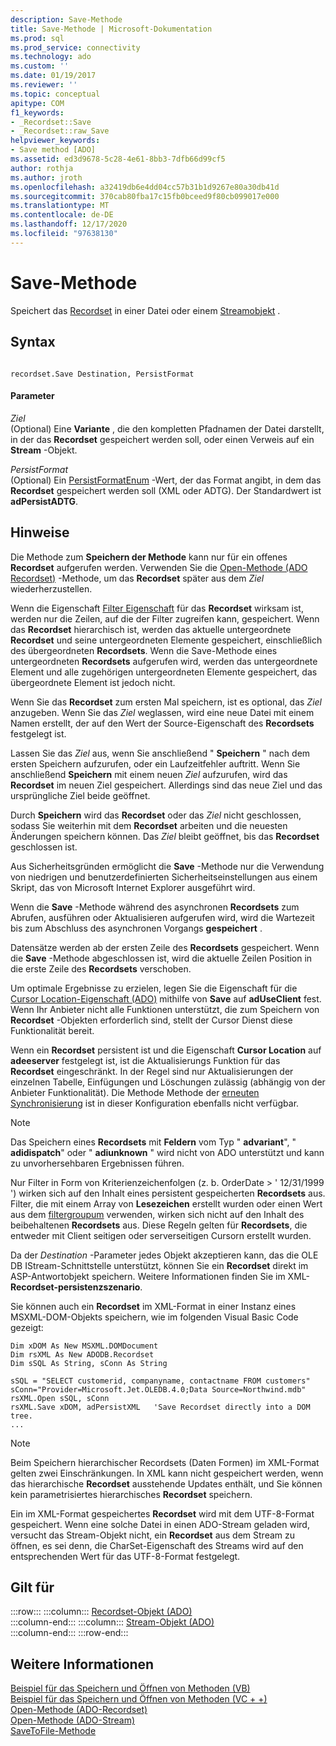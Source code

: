 ```yaml
---
description: Save-Methode
title: Save-Methode | Microsoft-Dokumentation
ms.prod: sql
ms.prod_service: connectivity
ms.technology: ado
ms.custom: ''
ms.date: 01/19/2017
ms.reviewer: ''
ms.topic: conceptual
apitype: COM
f1_keywords:
- _Recordset::Save
- _Recordset::raw_Save
helpviewer_keywords:
- Save method [ADO]
ms.assetid: ed3d9678-5c28-4e61-8bb3-7dfb66d99cf5
author: rothja
ms.author: jroth
ms.openlocfilehash: a32419db6e4dd04cc57b31b1d9267e80a30db41d
ms.sourcegitcommit: 370cab80fba17c15fb0bceed9f80cb099017e000
ms.translationtype: MT
ms.contentlocale: de-DE
ms.lasthandoff: 12/17/2020
ms.locfileid: "97638130"
---
```

# <a name="save-method"></a>Save-Methode
Speichert das [Recordset](./recordset-object-ado.md) in einer Datei oder einem [Streamobjekt](./stream-object-ado.md) .  
  
## <a name="syntax"></a>Syntax  
  
```  
  
recordset.Save Destination, PersistFormat  
```  
  
#### <a name="parameters"></a>Parameter  
 *Ziel*  
 (Optional) Eine **Variante** , die den kompletten Pfadnamen der Datei darstellt, in der das **Recordset** gespeichert werden soll, oder einen Verweis auf ein **Stream** -Objekt.  
  
 *PersistFormat*  
 (Optional) Ein [PersistFormatEnum](./persistformatenum.md) -Wert, der das Format angibt, in dem das **Recordset** gespeichert werden soll (XML oder ADTG). Der Standardwert ist **adPersistADTG**.  
  
## <a name="remarks"></a>Hinweise  
 Die Methode zum **Speichern der Methode** kann nur für ein offenes **Recordset** aufgerufen werden. Verwenden Sie die [Open-Methode (ADO Recordset)](./open-method-ado-recordset.md) -Methode, um das **Recordset** später aus dem *Ziel* wiederherzustellen.  
  
 Wenn die Eigenschaft [Filter Eigenschaft](./filter-property.md) für das **Recordset** wirksam ist, werden nur die Zeilen, auf die der Filter zugreifen kann, gespeichert. Wenn das **Recordset** hierarchisch ist, werden das aktuelle untergeordnete **Recordset** und seine untergeordneten Elemente gespeichert, einschließlich des übergeordneten **Recordsets**. Wenn die Save-Methode eines untergeordneten **Recordsets** aufgerufen wird, werden das untergeordnete Element und alle zugehörigen untergeordneten Elemente gespeichert, das übergeordnete Element ist jedoch nicht.  
  
 Wenn Sie das **Recordset** zum ersten Mal speichern, ist es optional, das *Ziel* anzugeben. Wenn Sie das *Ziel* weglassen, wird eine neue Datei mit einem Namen erstellt, der auf den Wert der Source-Eigenschaft des **Recordsets** festgelegt ist.  
  
 Lassen Sie das *Ziel* aus, wenn Sie anschließend " **Speichern** " nach dem ersten Speichern aufzurufen, oder ein Laufzeitfehler auftritt. Wenn Sie anschließend **Speichern** mit einem neuen *Ziel* aufzurufen, wird das **Recordset** im neuen Ziel gespeichert. Allerdings sind das neue Ziel und das ursprüngliche Ziel beide geöffnet.  
  
 Durch **Speichern** wird das **Recordset** oder das *Ziel* nicht geschlossen, sodass Sie weiterhin mit dem **Recordset** arbeiten und die neuesten Änderungen speichern können. Das *Ziel* bleibt geöffnet, bis das **Recordset** geschlossen ist.  
  
 Aus Sicherheitsgründen ermöglicht die **Save** -Methode nur die Verwendung von niedrigen und benutzerdefinierten Sicherheitseinstellungen aus einem Skript, das von Microsoft Internet Explorer ausgeführt wird.  
  
 Wenn die **Save** -Methode während des asynchronen **Recordsets** zum Abrufen, ausführen oder Aktualisieren aufgerufen wird, wird die Wartezeit bis zum Abschluss des asynchronen Vorgangs **gespeichert** .  
  
 Datensätze werden ab der ersten Zeile des **Recordsets** gespeichert. Wenn die **Save** -Methode abgeschlossen ist, wird die aktuelle Zeilen Position in die erste Zeile des **Recordsets** verschoben.  
  
 Um optimale Ergebnisse zu erzielen, legen Sie die Eigenschaft für die [Cursor Location-Eigenschaft (ADO)](./cursorlocation-property-ado.md) mithilfe von **Save** auf **adUseClient** fest. Wenn Ihr Anbieter nicht alle Funktionen unterstützt, die zum Speichern von **Recordset** -Objekten erforderlich sind, stellt der Cursor Dienst diese Funktionalität bereit.  
  
 Wenn ein **Recordset** persistent ist und die Eigenschaft **Cursor Location** auf **adeeserver** festgelegt ist, ist die Aktualisierungs Funktion für das **Recordset** eingeschränkt. In der Regel sind nur Aktualisierungen der einzelnen Tabelle, Einfügungen und Löschungen zulässig (abhängig von der Anbieter Funktionalität). Die Methode Methode der [erneuten Synchronisierung](./resync-method.md) ist in dieser Konfiguration ebenfalls nicht verfügbar.  
  
> [!NOTE]
>  Das Speichern eines **Recordsets** mit **Feldern** vom Typ " **advariant**", " **adidispatch**" oder " **adiunknown** " wird nicht von ADO unterstützt und kann zu unvorhersehbaren Ergebnissen führen.  
  
 Nur Filter in Form von Kriterienzeichenfolgen (z. b. OrderDate > ' 12/31/1999 ') wirken sich auf den Inhalt eines persistent gespeicherten **Recordsets** aus. Filter, die mit einem Array von **Lesezeichen** erstellt wurden oder einen Wert aus dem [filtergroupum](./filtergroupenum.md) verwenden, wirken sich nicht auf den Inhalt des beibehaltenen **Recordsets** aus. Diese Regeln gelten für **Recordsets**, die entweder mit Client seitigen oder serverseitigen Cursorn erstellt wurden.  
  
 Da der *Destination* -Parameter jedes Objekt akzeptieren kann, das die OLE DB IStream-Schnittstelle unterstützt, können Sie ein **Recordset** direkt im ASP-Antwortobjekt speichern. Weitere Informationen finden Sie im XML- **Recordset-persistenzszenario**.  
  
 Sie können auch ein **Recordset** im XML-Format in einer Instanz eines MSXML-DOM-Objekts speichern, wie im folgenden Visual Basic Code gezeigt:  
  
```  
Dim xDOM As New MSXML.DOMDocument  
Dim rsXML As New ADODB.Recordset  
Dim sSQL As String, sConn As String  
  
sSQL = "SELECT customerid, companyname, contactname FROM customers"  
sConn="Provider=Microsoft.Jet.OLEDB.4.0;Data Source=Northwind.mdb"  
rsXML.Open sSQL, sConn  
rsXML.Save xDOM, adPersistXML   'Save Recordset directly into a DOM tree.  
...  
```  
  
> [!NOTE]
>  Beim Speichern hierarchischer Recordsets (Daten Formen) im XML-Format gelten zwei Einschränkungen. In XML kann nicht gespeichert werden, wenn das hierarchische **Recordset** ausstehende Updates enthält, und Sie können kein parametrisiertes hierarchisches **Recordset** speichern.  
  
 Ein im XML-Format gespeichertes **Recordset** wird mit dem UTF-8-Format gespeichert. Wenn eine solche Datei in einen ADO-Stream geladen wird, versucht das Stream-Objekt nicht, ein **Recordset** aus dem Stream zu öffnen, es sei denn, die CharSet-Eigenschaft des Streams wird auf den entsprechenden Wert für das UTF-8-Format festgelegt.  
  
## <a name="applies-to"></a>Gilt für  

:::row:::
    :::column:::
        [Recordset-Objekt (ADO)](./recordset-object-ado.md)  
    :::column-end:::
    :::column:::
        [Stream-Objekt (ADO)](./stream-object-ado.md)  
    :::column-end:::
:::row-end:::

## <a name="see-also"></a>Weitere Informationen  
 [Beispiel für das Speichern und Öffnen von Methoden (VB)](./save-and-open-methods-example-vb.md)   
 [Beispiel für das Speichern und Öffnen von Methoden (VC + +)](./save-and-open-methods-example-vc.md)   
 [Open-Methode (ADO-Recordset)](./open-method-ado-recordset.md)   
 [Open-Methode (ADO-Stream)](./open-method-ado-stream.md)   
 [SaveToFile-Methode](./savetofile-method.md)